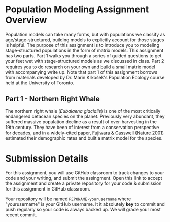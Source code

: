 # Population Modeling Assignment Overview

Population models can take many forms, but with populations we classify as age/stage-structured, building models to explicitly account for those stages is helpful. The purpose of this assignment is to introduce you to modeling stage-structured populations in the form of matrix models. This assignment has two parts. Part 1 walks you through a series of guided questions to get your feet wet with stage-structured models as we discussed in class. Part 2 requires you to do research on your own and build a small matrix model with accompanying write up. Note that part 1 of this assignment borrows from materials developed by Dr. Marin Krkošek's Population Ecology course held at the University of Toronto. 

## Part 1 - Northern Right Whale

The northern right whale (*Eubalaena glacialis*) is one of the most critically endangered cetacean species on the planet. Previously very abundant, they suffered massive population decline as a result of over-harvesting in the 19th century. They have been of interest from a conservation perspective for decades, and in a widely-cited paper, [Fujiwara & Casswell (Nature 2001)](https://www.nature.com/articles/35107054) estimated their demographic rates and built a matrix model for the species. 

# Submission Details

For this assignment, you will use GitHub classroom to track changes to your code and your writing, and submit the assingment. Open this link to accept the assignment and create a private repository for your code & submission for this assignment in GitHub classroom. 

Your repository will be named `REPONAME-yourusername` where "yourusername" is your GitHub username. It it absolutely **key** to commit and push regularly so your code is always backed up. We will grade your most recent commit. 
